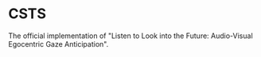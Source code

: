 # CSTS
The official implementation of "Listen to Look into the Future: Audio-Visual Egocentric Gaze Anticipation".
